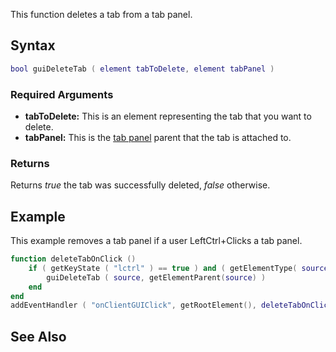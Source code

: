 This function deletes a tab from a tab panel.

Syntax
------

``` lua
bool guiDeleteTab ( element tabToDelete, element tabPanel )
```

### Required Arguments

-   **tabToDelete:** This is an element representing the tab that you want to delete.
-   **tabPanel:** This is the [tab panel](/guiCreateTabPanel.md "wikilink") parent that the tab is attached to.

### Returns

Returns *true* the tab was successfully deleted, *false* otherwise.

Example
-------

This example removes a tab panel if a user LeftCtrl+Clicks a tab panel.

``` lua
function deleteTabOnClick ()
    if ( getKeyState ( "lctrl" ) == true ) and ( getElementType( source ) == "gui-tab" ) then    -- if the user is holding down left control
        guiDeleteTab ( source, getElementParent(source) )                -- delete the tab. No need to check if it was actually a tab that was clicked, as this function doesn't work on other controls anyway
    end
end
addEventHandler ( "onClientGUIClick", getRootElement(), deleteTabOnClick  )    -- add an event handler for clicks
```

See Also
--------
